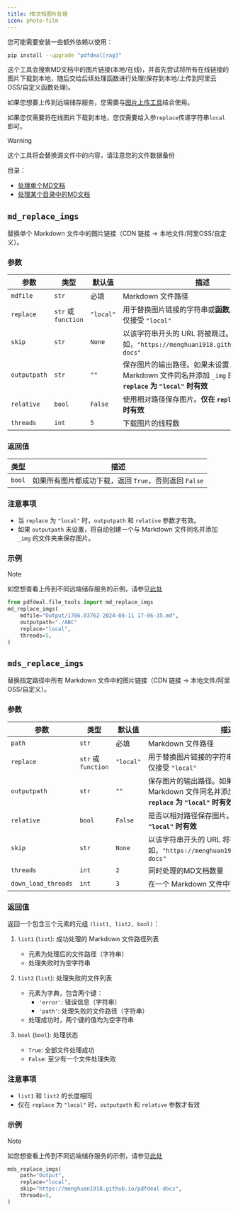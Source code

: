 ```yaml
---
title: MD文档图片处理
icon: photo-film
---
```

您可能需要安装一些额外依赖以使用：

```bash
pip install --upgrade "pdfdeal[rag]"
```

这个工具会搜索MD文档中的图片链接(本地/在线)，并首先尝试将所有在线链接的图片下载到本地，随后交给后续处理函数进行处理(保存到本地/上传到阿里云OSS/自定义函数处理)。

如果您想要上传到远端储存服务，您需要与[图片上传工具](./Upload.md)结合使用。

如果您仅需要将在线图片下载到本地，您仅需要给入参`replace`传递字符串`local`即可。

> [!warning]
> 这个工具将会替换源文件中的内容，请注意您的文件数据备份

目录：
- [处理单个MD文档](#md-replace-imgs)
- [处理某个目录中的MD文档](#mds-replace-imgs)

## `md_replace_imgs`

替换单个 Markdown 文件中的图片链接（CDN 链接 -> 本地文件/阿里OSS/自定义）。

### 参数

| 参数 | 类型 | 默认值 | 描述 |
|------|------|----------|--------|
| `mdfile` | `str` | 必填 | Markdown 文件路径 |
| `replace` | `str` 或 `function` | `"local"` | 用于替换图片链接的字符串或**函数**。当为字符串时仅接受 `"local"`  |
| `skip` | `str` | `None` | 以该字符串开头的 URL 将被跳过。例如，`"https://menghuan1918.github.io/pdfdeal-docs"` |
| `outputpath` | `str` | `""` | 保存图片的输出路径。如果未设置，将创建一个与 Markdown 文件同名并添加 `_img` 的文件夹。**仅在 `replace` 为 `"local"` 时有效** |
| `relative` | `bool` | `False` | 使用相对路径保存图片。**仅在 `replace` 为 `"local"` 时有效** |
| `threads` | `int` | `5` | 下载图片的线程数 |

### 返回值

| 类型 | 描述 |
|------|--------|
| `bool` | 如果所有图片都成功下载，返回 `True`，否则返回 `False` |

### 注意事项

- 当 `replace` 为 `"local"` 时，`outputpath` 和 `relative` 参数才有效。
- 如果 `outputpath` 未设置，将自动创建一个与 Markdown 文件同名并添加 `_img` 的文件夹来保存图片。

### 示例

> [!note]
> 如您想查看上传到不同远端储存服务的示例，请参见[此处](./Upload.md)

```python
from pdfdeal.file_tools import md_replace_imgs
md_replace_imgs(
    mdfile="Output/1706.03762-2024-08-11 17-06-35.md",
    outputpath="./ABC"
    replace="local",
    threads=5,
)
```

## `mds_replace_imgs`

替换指定路径中所有 Markdown 文件中的图片链接（CDN 链接 -> 本地文件/阿里OSS/自定义）。

### 参数

| 参数 | 类型 | 默认值 | 描述 |
|------|------|----------|--------|
| `path` | `str` | 必填 | Markdown 文件路径 |
| `replace` | `str` 或 `function` | `"local"` | 用于替换图片链接的字符串或**函数**。当为字符串时仅接受 `"local"` |
| `outputpath` | `str` | `""` | 保存图片的输出路径。如果未设置，将创建一个与 Markdown 文件同名并添加 `_img` 的文件夹。**仅在 `replace` 为 `"local"` 时有效** |
| `relative` | `bool` | `False` | 是否以相对路径保存图片。**仅在 `replace` 为 `"local"` 时有效** |
| `skip` | `str` | `None` | 以该字符串开头的 URL 将被跳过。例如，`"https://menghuan1918.github.io/pdfdeal-docs"` |
| `threads` | `int` | `2` | 同时处理的MD文档数量 |
| `down_load_threads` | `int` | `3` | 在一个 Markdown 文件中下载图片的线程数 |

### 返回值

返回一个包含三个元素的元组 `(list1, list2, bool)`：

1. `list1` (`list`): 成功处理的 Markdown 文件路径列表
   - 元素为处理后的文件路径（字符串）
   - 处理失败时为空字符串

2. `list2` (`list`): 处理失败的文件列表
   - 元素为字典，包含两个键：
     - `'error'`: 错误信息（字符串）
     - `'path'`: 处理失败的文件路径（字符串）
   - 处理成功时，两个键的值均为空字符串

3. `bool` (`bool`): 处理状态
   - `True`: 全部文件处理成功
   - `False`: 至少有一个文件处理失败

### 注意事项

- `list1` 和 `list2` 的长度相同
- 仅在 `replace` 为 `"local"` 时，`outputpath` 和 `relative` 参数才有效

### 示例

> [!note]
> 如您想查看上传到不同远端储存服务的示例，请参见[此处](./Upload.md)

```python
mds_replace_imgs(
    path="Output",
    replace="local",
    skip="https://menghuan1918.github.io/pdfdeal-docs",
    threads=5,
)
```